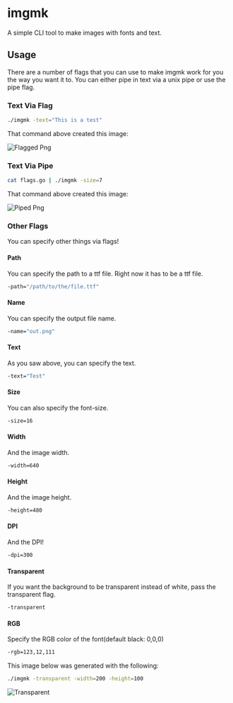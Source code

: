 # imgmk

A simple CLI tool to make images with fonts and text.

## Usage

There are a number of flags that you can use to make imgmk work for you the way you want it to. You can either pipe in text via a unix pipe or use the pipe flag.

### Text Via Flag

```bash
./imgmk -text="This is a test"
```

That command above created this image:

![Flagged Png](examples/flag.png)

### Text Via Pipe

```bash
cat flags.go | ./imgmk -size=7
```

That command above created this image:

![Piped Png](examples/pipe.png)

### Other Flags

You can specify other things via flags!

#### Path

You can specify the path to a ttf file. Right now it has to be a ttf file.

```bash
-path="/path/to/the/file.ttf"
```

#### Name

You can specify the output file name.

```bash
-name="out.png"
```

#### Text

As you saw above, you can specify the text.

```bash
-text="Test"
```

#### Size

You can also specify the font-size.

```bash
-size=16
```

#### Width

And the image width.

```bash
-width=640
```

#### Height

And the image height.

```bash
-height=480
```

#### DPI

And the DPI!

```bash
-dpi=300
```

#### Transparent

If you want the background to be transparent instead of white, pass the transparent flag.

```bash
-transparent
```

#### RGB

Specify the RGB color of the font(default black: 0,0,0)
```bash
-rgb=123,12,111
```

This image below was generated with the following:

```bash
./imgmk -transparent -width=200 -height=100
```

![Transparent](examples/transparent.png)
